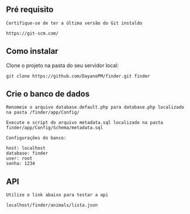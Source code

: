 ## Pré requisito

```
Certifique-se de ter a última versão do Git instaldo

https://git-scm.com/
```

## Como instalar

Clone o projeto na pasta do seu servidor local: 

```
git clone https://github.com/DayanePM/finder.git finder
```

## Crie o banco de dados

```
Renomeie o arquivo database.default.php para database.php localizado na pasta /finder/app/Config/

Execute o script do arquivo metadata.sql localizado na pasta finder/app/Config/Schema/metadata.sql

Configurações do banco:

host: localhost
database: finder
user: root
senha: 1234
```

## API

```
Utilize o link abaixo para testar a api

localhost/finder/animals/lista.json
```
